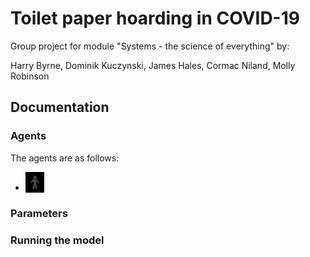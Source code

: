 # Toilet paper hoarding in COVID-19

Group project for module "Systems - the science of everything" by:

Harry Byrne, Dominik Kuczynski, James Hales, Cormac Niland, Molly Robinson

## Documentation

### Agents

The agents are as follows: 

- <img src="images/person.png" style="vertical-align:bottom; width:30px">

### Parameters

### Running the model
